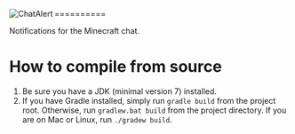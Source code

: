 [<img src="http://i.imgur.com/5lawAsG.png" alt="ChatAlert" align="left"/>](http://www.planetminecraft.com/mod/chatalert/)

==========

Notifications for the Minecraft chat.

How to compile from source
==========
1. Be sure you have a JDK (minimal version 7) installed.
2. If you have Gradle installed, simply run `gradle build` from the project root. Otherwise, run `gradlew.bat build` from the project directory. If you are on Mac or Linux, run `./gradew build`.